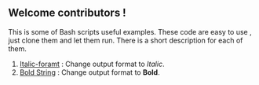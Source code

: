 ## Welcome contributors !

This is some of  Bash scripts useful examples.
These code are easy to use , just clone them and let them run.
There is a short description for each of them.

1. [Italic-foramt](Italic-foramt) :  Change output format to *Italic*.
2. [Bold String](https://github.com/alireza-hdri/Bash-Codes/blob/11e1587847b356b80ba5b03f596a6470b87826cf/Bold%20string) : Change output format to **Bold**.
